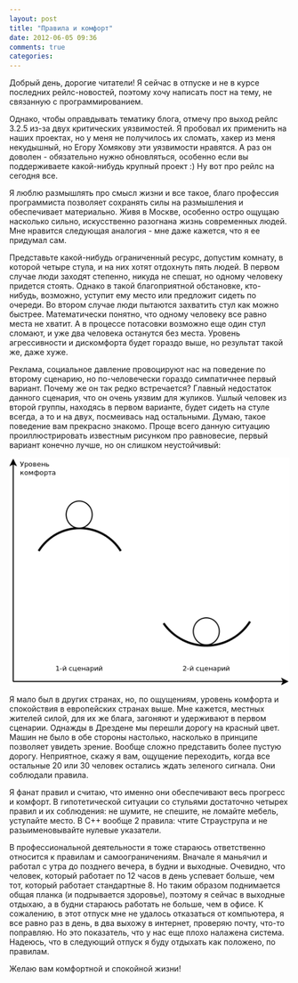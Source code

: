 ```yaml
---
layout: post
title: "Правила и комфорт"
date: 2012-06-05 09:36
comments: true
categories: 
---
```


Добрый день, дорогие читатели! Я сейчас в отпуске и не в курсе последних рейлс-новостей, поэтому хочу написать пост на тему,
не связанную с программированием.

Однако, чтобы оправдывать тематику блога, отмечу про выход рейлс 3.2.5 из-за двух критических
уязвимостей. Я пробовал их применить на наших проектах, но у меня не получилось их сломать, хакер из меня некудышный, но Егору
Хомякову эти уязвимости нравятся. А раз он доволен - обязательно нужно обновляться, особенно если вы поддерживаете какой-нибудь
крупный проект :) Ну вот про рейлс на сегодня все.

Я люблю размышлять про смысл жизни и все такое, благо профессия программиста позволяет сохранять силы на размышления и обеспечивает
материально. Живя в Москве, особенно остро ощущаю насколько сильно, искусственно разогнана жизнь современных людей. Мне нравится
следующая аналогия - мне даже кажется, что я ее придумал сам.

Представьте какой-нибудь ограниченный ресурс, допустим комнату, в которой четыре стула,
и на них хотят отдохнуть пять людей. В первом случае люди заходят степенно, никуда не спешат, но одному человеку придется стоять.
Однако в такой благоприятной обстановке, кто-нибудь, возможно, уступит ему место или предложит сидеть по очереди. Во втором случае люди
пытаются захватить стул как можно быстрее. Математически понятно, что одному человеку все равно места не хватит. А в процессе потасовки
возможно еще один стул сломают, и уже два человека останутся без места. Уровень агрессивности и дискомфорта
будет гораздо выше, но результат такой же, даже хуже.

Реклама, социальное давление провоцируют нас на поведение по второму сценарию, но по-человечески гораздо симпатичнее первый вариант.
Почему же он так редко встречается? Главный недостаток данного сценария, что он очень уязвим для жуликов. Ушлый человек
из второй группы, находясь в первом варианте, будет сидеть на стуле всегда, а то и на двух, посмеивась над остальными. Думаю,
такое поведение вам прекрасно знакомо. Проще всего данную ситуацию проиллюстрировать известным
рисунком про равновесие, первый вариант конечно лучше, но он слишком неустойчивый:

![](/assets/11-rules/ravn.png)

Я мало был в других странах, но, по ощущениям, уровень комфорта и спокойствия в европейских странах выше. Мне кажется, местных жителей
силой, для их же блага, загоняют и удерживают в первом сценарии. Однажды в Дрездене мы перешли дорогу на красный цвет.
Машин не было в обе стороны настолько, насколько в принципе позволяет увидеть зрение. Вообще сложно представить более пустую дорогу.
Неприятное, скажу я вам, ощущение переходить, когда все остальные 20 или 30 человек остались ждать зеленого сигнала. Они соблюдали
правила.

Я фанат правил и считаю, что именно они обеспечивают весь прогресс и комфорт. В гипотетической ситуации со стульями достаточно
четырех правил и их соблюдения: не шумите, не спешите, не ломайте мебель, уступайте место. В С++ вообще 2 правила: чтите
Страуструпа и не разыименовывайте нулевые указатели.

В профессиональной деятельности я тоже стараюсь ответственно относится
к правилам и самоограничениям. Вначале я маньячил и работал с утра до позднего вечера, в будни и выходные. Очевидно, что человек,
который работает по 12 часов в день успевает больше, чем тот, который работает стандартные 8. Но таким образом поднимается
общая планка (и подрывается здоровье), поэтому я сейчас в выходные отдыхаю, а в будни стараюсь работать не больше, чем в офисе. К сожалению,
в этот отпуск мне не удалось отказаться от компьютера, я все равно раз в день, в два выхожу в интернет, проверяю
почту, что-то поправляю. Но это показатель, что у нас еще плохо налажена система. Надеюсь, что в следующий отпуск я буду отдыхать
как положено, по правилам.

Желаю вам комфортной и спокойной жизни!
